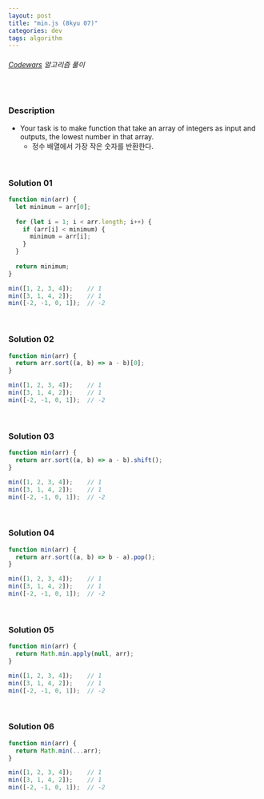 ```yaml
---
layout: post
title: "min.js (8kyu 07)"
categories: dev
tags: algorithm
---
```


###### [Codewars](https://www.codewars.com) 알고리즘 풀이

<br>

### Description

- Your task is to make function that take an array of integers as input and outputs, the lowest number in that array.
  - 정수 배열에서 가장 작은 숫자를 반환한다.

<br>

### Solution 01

```js
function min(arr) {
  let minimum = arr[0];
  
  for (let i = 1; i < arr.length; i++) {
    if (arr[i] < minimum) {
      minimum = arr[i];
    }
  }
  
  return minimum;
}

min([1, 2, 3, 4]);    // 1
min([3, 1, 4, 2]);    // 1
min([-2, -1, 0, 1]);  // -2
```

<br>

### Solution 02

```js
function min(arr) {
  return arr.sort((a, b) => a - b)[0];
}

min([1, 2, 3, 4]);    // 1
min([3, 1, 4, 2]);    // 1
min([-2, -1, 0, 1]);  // -2
```

<br>

### Solution 03

```js
function min(arr) {
  return arr.sort((a, b) => a - b).shift();
}

min([1, 2, 3, 4]);    // 1
min([3, 1, 4, 2]);    // 1
min([-2, -1, 0, 1]);  // -2
```

<br>

### Solution 04

```js
function min(arr) {
  return arr.sort((a, b) => b - a).pop();
}

min([1, 2, 3, 4]);    // 1
min([3, 1, 4, 2]);    // 1
min([-2, -1, 0, 1]);  // -2
```

<br>

### Solution 05

```js
function min(arr) {
  return Math.min.apply(null, arr);
}

min([1, 2, 3, 4]);    // 1
min([3, 1, 4, 2]);    // 1
min([-2, -1, 0, 1]);  // -2
```

<br>

### Solution 06

```js
function min(arr) {
  return Math.min(...arr);
}

min([1, 2, 3, 4]);    // 1
min([3, 1, 4, 2]);    // 1
min([-2, -1, 0, 1]);  // -2
```

<br>

<br>